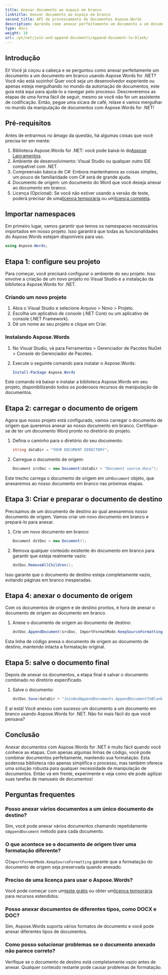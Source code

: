 ```yaml
---
title: Anexar documento ao espaço em branco
linktitle: Anexar documento ao espaço em branco
second_title: API de processamento de documentos Aspose.Words
description: Aprenda como anexar perfeitamente um documento a um documento em branco usando Aspose.Words for .NET. Guia passo a passo, trechos de código e perguntas frequentes incluídas.
type: docs
weight: 10
url: /pt/net/join-and-append-documents/append-document-to-blank/
---
```

## Introdução

Ei! Você já coçou a cabeça e se perguntou como anexar perfeitamente um documento a um documento em branco usando Aspose.Words for .NET? Você não está sozinho! Quer você seja um desenvolvedor experiente ou apenas esteja mergulhando no mundo da automação de documentos, este guia está aqui para ajudá-lo a navegar pelo processo. Descreveremos as etapas de uma forma fácil de seguir, mesmo se você não for um assistente de codificação. Então, pegue uma xícara de café, relaxe e vamos mergulhar no mundo da manipulação de documentos com Aspose.Words for .NET!

## Pré-requisitos

Antes de entrarmos no âmago da questão, há algumas coisas que você precisa ter em mente:

1.  Biblioteca Aspose.Words for .NET: você pode baixá-lo do[Aspose Lançamentos](https://releases.aspose.com/words/net/).
2. Ambiente de desenvolvimento: Visual Studio ou qualquer outro IDE compatível com .NET.
3. Compreensão básica de C#: Embora mantenhamos as coisas simples, um pouco de familiaridade com C# será de grande ajuda.
4. Documento de origem: um documento do Word que você deseja anexar ao documento em branco.
5.  Licença (Opcional): Se você não estiver usando a versão de teste, poderá precisar de uma[licença temporária](https://purchase.aspose.com/temporary-license/) ou um[licença completa](https://purchase.aspose.com/buy).

## Importar namespaces

Em primeiro lugar, vamos garantir que temos os namespaces necessários importados em nosso projeto. Isso garantirá que todas as funcionalidades do Aspose.Words estejam disponíveis para uso.

```csharp
using Aspose.Words;
```

## Etapa 1: configure seu projeto

Para começar, você precisará configurar o ambiente do seu projeto. Isso envolve a criação de um novo projeto no Visual Studio e a instalação da biblioteca Aspose.Words for .NET.

### Criando um novo projeto

1. Abra o Visual Studio e selecione Arquivo > Novo > Projeto.
2. Escolha um aplicativo de console (.NET Core) ou um aplicativo de console (.NET Framework).
3. Dê um nome ao seu projeto e clique em Criar.

### Instalando Aspose.Words

1. No Visual Studio, vá para Ferramentas > Gerenciador de Pacotes NuGet > Console do Gerenciador de Pacotes.
2. Execute o seguinte comando para instalar o Aspose.Words:

   ```powershell
   Install-Package Aspose.Words
   ```

Este comando irá baixar e instalar a biblioteca Aspose.Words em seu projeto, disponibilizando todos os poderosos recursos de manipulação de documentos.

## Etapa 2: carregar o documento de origem

Agora que nosso projeto está configurado, vamos carregar o documento de origem que queremos anexar ao nosso documento em branco. Certifique-se de ter um documento Word pronto no diretório do projeto.

1. Defina o caminho para o diretório do seu documento:

   ```csharp
   string dataDir = "YOUR DOCUMENT DIRECTORY";
   ```

2. Carregue o documento de origem:

   ```csharp
   Document srcDoc = new Document(dataDir + "Document source.docx");
   ```

 Este trecho carrega o documento de origem em um`Document` objeto, que anexaremos ao nosso documento em branco nas próximas etapas.

## Etapa 3: Criar e preparar o documento de destino

Precisamos de um documento de destino ao qual anexaremos nosso documento de origem. Vamos criar um novo documento em branco e prepará-lo para anexar.

1. Crie um novo documento em branco:

   ```csharp
   Document dstDoc = new Document();
   ```

2. Remova qualquer conteúdo existente do documento em branco para garantir que esteja realmente vazio:

   ```csharp
   dstDoc.RemoveAllChildren();
   ```

Isso garante que o documento de destino esteja completamente vazio, evitando páginas em branco inesperadas.

## Etapa 4: anexar o documento de origem

Com os documentos de origem e de destino prontos, é hora de anexar o documento de origem ao documento em branco.

1. Anexe o documento de origem ao documento de destino:

   ```csharp
   dstDoc.AppendDocument(srcDoc, ImportFormatMode.KeepSourceFormatting);
   ```

Esta linha de código anexa o documento de origem ao documento de destino, mantendo intacta a formatação original.

## Etapa 5: salve o documento final

Depois de anexar os documentos, a etapa final é salvar o documento combinado no diretório especificado.

1. Salve o documento:

   ```csharp
   dstDoc.Save(dataDir + "JoinAndAppendDocuments.AppendDocumentToBlank.docx");
   ```

E aí está! Você anexou com sucesso um documento a um documento em branco usando Aspose.Words for .NET. Não foi mais fácil do que você pensava?

## Conclusão

Anexar documentos com Aspose.Words for .NET é muito fácil quando você conhece as etapas. Com apenas algumas linhas de código, você pode combinar documentos perfeitamente, mantendo sua formatação. Esta poderosa biblioteca não apenas simplifica o processo, mas também oferece uma solução robusta para qualquer necessidade de manipulação de documentos. Então vá em frente, experimente e veja como ele pode agilizar suas tarefas de manuseio de documentos!

## Perguntas frequentes

### Posso anexar vários documentos a um único documento de destino?

Sim, você pode anexar vários documentos chamando repetidamente o`AppendDocument` método para cada documento.

### O que acontece se o documento de origem tiver uma formatação diferente?

 O`ImportFormatMode.KeepSourceFormatting` garante que a formatação do documento de origem seja preservada quando anexado.

### Preciso de uma licença para usar o Aspose.Words?

 Você pode começar com um[teste grátis](https://releases.aspose.com/) ou obter um[licença temporária](https://purchase.aspose.com/temporary-license/) para recursos estendidos.

### Posso anexar documentos de diferentes tipos, como DOCX e DOC?

Sim, Aspose.Words suporta vários formatos de documento e você pode anexar diferentes tipos de documentos.

### Como posso solucionar problemas se o documento anexado não parece correto?

Verifique se o documento de destino está completamente vazio antes de anexar. Qualquer conteúdo restante pode causar problemas de formatação.